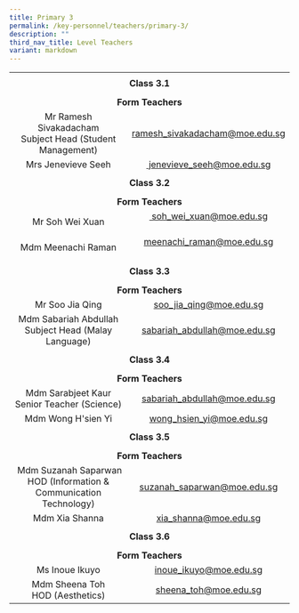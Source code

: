 ```yaml
---
title: Primary 3
permalink: /key-personnel/teachers/primary-3/
description: ""
third_nav_title: Level Teachers
variant: markdown
---
```

<table style="margin-left: auto; margin-right: auto;" border="0" width="100%" cellspacing="0">
<tbody>
<tr>
<td style="text-align: center;" colspan="2" height="41"><strong>Class 3.1</strong></td>
</tr>
	
<tr style="text-align: center;">
<td colspan="2" style="text-align: center;" height="25"><strong>Form Teachers</strong></td>
</tr>

<tr style="text-align: center;">
<td width="50%">Mr Ramesh Sivakadacham<br>Subject Head (Student Management)</td>
<td width="50%"><a href="mailto:ramesh_sivakadacham@moe.edu.sg" target="">ramesh_sivakadacham@moe.edu.sg</a></td>
</tr>

<tr style="text-align: center;">
<td>
<div>Mrs Jenevieve&nbsp;Seeh</div>
</td>
<td><a href="mailto:&nbsp;jenevieve_seeh@moe.edu.sg" target="">&nbsp;jenevieve_seeh@moe.edu.sg</a></td>
</tr>

<tr style="text-align: center;">
<td colspan="2" style="text-align: center;" height="41"><strong>Class 3.2</strong></td>
</tr>

<tr style="text-align: center;">
<td colspan="2" style="text-align: center;" height="25"><strong>Form Teachers</strong></td>
</tr>

<tr style="text-align: center;">
<td width="50%">Mr Soh&nbsp;Wei Xuan</td>
<td><a href="mailto:&nbsp;soh_wei_xuan@moe.edu.sg" target="">&nbsp;soh_wei_xuan@moe.edu.sg</a><br><br></td>
</tr>

<tr style="text-align: center;">
<td>Mdm Meenachi Raman</td>
<td><a href="mailto:meenachi_raman@moe.edu.sg" target="">meenachi_raman@moe.edu.sg</a><br><br></td>
</tr>

<tr style="text-align: center;">
<td colspan="2" style="text-align: center;" height="41"><strong>Class 3.3</strong></td>
</tr>
	
<tr style="text-align: center;">
<td colspan="2" style="text-align: center;" height="25"><strong>Form Teachers</strong></td>
</tr>
	
<tr style="text-align: center;">
<td>Mr Soo Jia Qing</td>
<td><a href="mailto:soo_jia_qing@moe.edu.sg" target="">soo_jia_qing@moe.edu.sg</a></td>
</tr>

	
<tr style="text-align: center;">
<td width="50%">Mdm Sabariah Abdullah<br>Subject Head (Malay Language)</td>
<td width="50%"><a href="mailto:sabariah_abdullah@moe.edu.sg" target="">sabariah_abdullah@moe.edu.sg</a></td>
</tr>

	
<tr style="text-align: center;">
<td colspan="2" style="text-align: center;" height="41"><strong>Class 3.4</strong></td>
</tr>
	
<tr style="text-align: center;">
<td colspan="2" style="text-align: center;" height="25"><strong>Form Teachers</strong></td>
</tr>
	
<tr style="text-align: center;">
<td width="50%">Mdm&nbsp;Sarabjeet Kaur<br>Senior Teacher (Science)</td>
<td width="50%"><a href="mailto:kaur\_sarabjeet@moe.edu.sg" target="">sabariah_abdullah@moe.edu.sg</a></td>
</tr>
	
<tr style="text-align: center;">
<td>Mdm Wong H'sien Yi</td>
<td><a href="mailto:&nbsp;wong_hsien_yi@moe.edu.sg" target="">wong_hsien_yi@moe.edu.sg</a></td>
</tr>
	
<tr style="text-align: center;">
<td colspan="2" style="text-align: center;" height="41"><strong>Class 3.5</strong></td>
</tr>
	
<tr style="text-align: center;">
<td colspan="2" style="text-align: center;" height="25"><strong>Form Teachers</strong></td>
</tr>
	
<tr style="text-align: center;">
<td>&nbsp;Mdm Suzanah Saparwan <br>
HOD (Information &amp; Communication Technology)</td>
<td><a href="mailto:suzanah_saparwan@moe.edu.sg" target="">suzanah_saparwan@moe.edu.sg</a></td>
</tr>
	
<tr style="text-align: center;">
<td>
<div>Mdm Xia Shanna</div>
</td>
<td><a href="mailto:xia_shanna@moe.edu.sg" target="">xia_shanna@moe.edu.sg</a></td>
</tr>
	
<tr style="text-align: center;">
<td colspan="2" style="text-align: center;" height="41"><strong>Class 3.6</strong></td>
</tr>
	
<tr style="text-align: center;">
<td colspan="2" style="text-align: center;" height="25"><strong>Form Teachers</strong></td>
</tr>
<tr style="text-align: center;">
<td>Ms Inoue Ikuyo</td>
<td><a href="mailto:inoue_ikuyo@moe.edu.sg" target="">inoue_ikuyo@moe.edu.sg</a></td>
</tr>
	
<tr style="text-align: center;">
<td>Mdm Sheena Toh<br>HOD (Aesthetics)</td>
<td><a href="mailto:sheena_toh@moe.edu.sg" target="">sheena_toh@moe.edu.sg</a></td>
</tr>
</tbody>
</table>